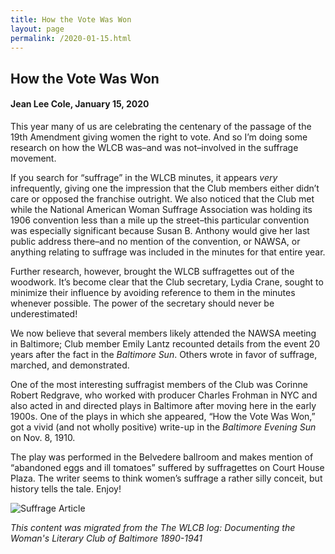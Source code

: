```yaml
---
title: How the Vote Was Won
layout: page
permalink: /2020-01-15.html
---
```

<style>
    #maincontent{
        font-size:1.4em;
    }
</style>
## How the Vote Was Won
#### Jean Lee Cole, January 15, 2020

This year many of us are celebrating the centenary of the passage of the 19th Amendment giving women the right to vote. And so I’m doing some research on how the WLCB was–and was not–involved in the suffrage movement.

If you search for “suffrage” in the WLCB minutes, it appears *very* infrequently, giving one the impression that the Club members either didn’t care or opposed the franchise outright. We also noticed that the Club met while the National American Woman Suffrage Association was holding its 1906 convention less than a mile up the street–this particular convention was especially significant because Susan B. Anthony would give her last public address there–and no mention of the convention, or NAWSA, or anything relating to suffrage was included in the minutes for that entire year.

Further research, however, brought the WLCB suffragettes out of the woodwork. It’s become clear that the Club secretary, Lydia Crane, sought to minimize their influence by avoiding reference to them in the minutes whenever possible. The power of the secretary should never be underestimated!

We now believe that several members likely attended the NAWSA meeting in Baltimore; Club member Emily Lantz recounted details from the event 20 years after the fact in the *Baltimore Sun*. Others wrote in favor of suffrage, marched, and demonstrated.

One of the most interesting suffragist members of the Club was Corinne Robert Redgrave, who worked with producer Charles Frohman in NYC and also acted in and directed plays in Baltimore after moving here in the early 1900s. One of the plays in which she appeared, “How the Vote Was Won,” got a vivid (and not wholly positive) write-up in the *Baltimore Evening Sun* on Nov. 8, 1910.

The play was performed in the Belvedere ballroom and makes mention of “abandoned eggs and ill tomatoes” suffered by suffragettes on Court House Plaza. The writer seems to think women’s suffrage a rather silly conceit, but history tells the tale. Enjoy!

<img src="https://wlcb.github.io/archive/assets/img/2020-01-15-img.jpg" alt="Suffrage Article">

*This content was migrated from the The WLCB log: Documenting the Woman's Literary Club of Baltimore 1890-1941*
